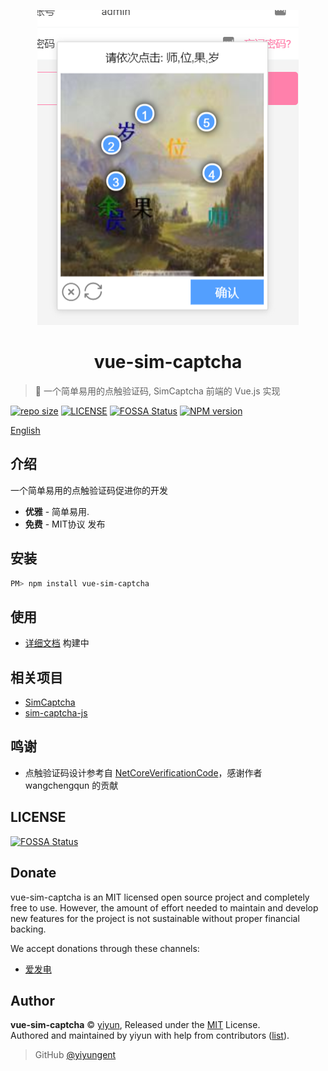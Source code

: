 <p align="center">
<img src="docs/_images/logo.png" alt="vue-sim-captcha">
</p>
<h1 align="center">vue-sim-captcha</h1>

> :cake: 一个简单易用的点触验证码, SimCaptcha 前端的 Vue.js 实现

[![repo size](https://img.shields.io/github/repo-size/yiyungent/vue-sim-captcha.svg?style=flat)]()
[![LICENSE](https://img.shields.io/github/license/yiyungent/vue-sim-captcha.svg?style=flat)](https://github.com/yiyungent/vue-sim-captcha/blob/master/LICENSE)
[![FOSSA Status](https://app.fossa.com/api/projects/git%2Bgithub.com%2Fyiyungent%2Fvue-sim-captcha.svg?type=shield)](https://app.fossa.com/projects/git%2Bgithub.com%2Fyiyungent%2Fvue-sim-captcha?ref=badge_shield)
[![NPM version](https://img.shields.io/npm/v/sim-captcha.svg)](https://www.npmjs.com/package/sim-captcha)


[English](README_en.md)

## 介绍

一个简单易用的点触验证码促进你的开发
 + **优雅** - 简单易用.
 + **免费** - MIT协议 发布

## 安装

```bash
PM> npm install vue-sim-captcha
```

## 使用

- [详细文档](https://yiyungent.github.io/SimCaptcha "在线文档") 构建中

## 相关项目

- [SimCaptcha](https://github.com/yiyungent/SimCaptcha)
- [sim-captcha-js](https://github.com/yiyungent/sim-captcha-js)
 
## 鸣谢

- 点触验证码设计参考自 <a href="https://github.com/wangchengqun/NetCoreVerificationCode" target="_blank">NetCoreVerificationCode</a>，感谢作者 wangchengqun 的贡献

## LICENSE

[![FOSSA Status](https://app.fossa.com/api/projects/git%2Bgithub.com%2Fyiyungent%2Fvue-sim-captcha.svg?type=large)](https://app.fossa.com/projects/git%2Bgithub.com%2Fyiyungent%2Fvue-sim-captcha?ref=badge_large)

## Donate

vue-sim-captcha is an MIT licensed open source project and completely free to use. However, the amount of effort needed to maintain and develop new features for the project is not sustainable without proper financial backing.

We accept donations through these channels:
- <a href="https://afdian.net/@yiyun" target="_blank">爱发电</a>

## Author

**vue-sim-captcha** © [yiyun](https://github.com/yiyungent), Released under the [MIT](./LICENSE) License.<br>
Authored and maintained by yiyun with help from contributors ([list](https://github.com/yiyungent/vue-sim-captcha/contributors)).

> GitHub [@yiyungent](https://github.com/yiyungent)

